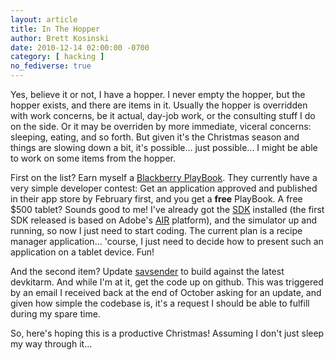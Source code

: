 ```yaml
---
layout: article
title: In The Hopper
author: Brett Kosinski
date: 2010-12-14 02:00:00 -0700
category: [ hacking ]
no_fediverse: true
---
```


Yes, believe it or not, I have a hopper.  I never empty the hopper, but the hopper exists, and there are items in it.  Usually the hopper is overridden with work concerns, be it actual, day-job work, or the consulting stuff I do on the side.  Or it may be overriden by more immediate, viceral concerns:  sleeping, eating, and so forth.  But given it's the Christmas season and things are slowing down a bit, it's possible... just possible... I might be able to work on some items from the hopper.

First on the list?  Earn myself a [Blackberry PlayBook](http://us.blackberry.com/playbook-tablet/).  They currently have a very simple developer contest:  Get an application approved and published in their app store by February first, and you get a **free** PlayBook.  A free $500 tablet?  Sounds good to me!  I've already got the [SDK](http://us.blackberry.com/developers/tablet/) installed (the first SDK released is based on Adobe's [AIR](http://www.adobe.com/products/air/) platform), and the simulator up and running, so now I just need to start coding.  The current plan is a recipe manager application... 'course, I just need to decide how to present such an application on a tablet device.  Fun!

And the second item?  Update [savsender](../projects/savsender.md) to build against the latest devkitarm.  And while I'm at it, get the code up on github.  This was triggered by an email I received back at the end of October asking for an update, and given how simple the codebase is, it's a request I should be able to fulfill during my spare time.

So, here's hoping this is a productive Christmas!  Assuming I don't just sleep my way through it...

